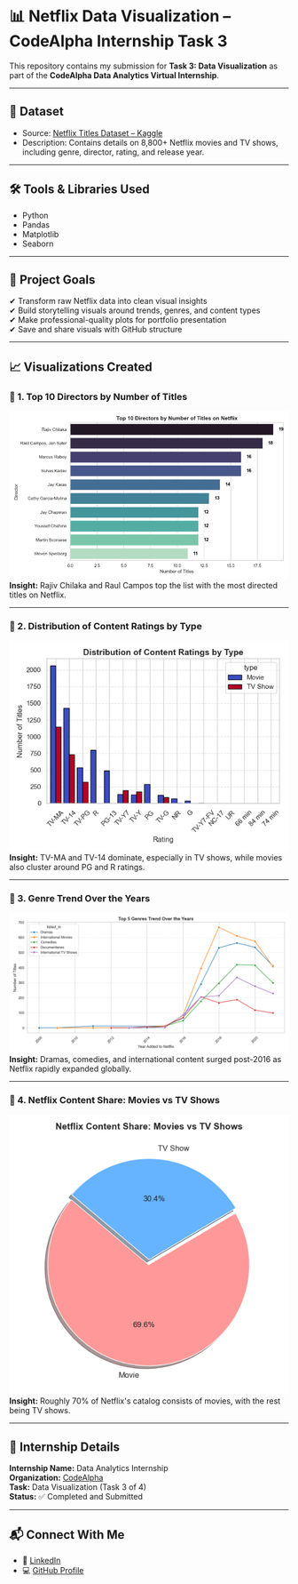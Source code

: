# 📊 Netflix Data Visualization – CodeAlpha Internship Task 3

This repository contains my submission for **Task 3: Data Visualization** as part of the **CodeAlpha Data Analytics Virtual Internship**.

---

## 📁 Dataset

- Source: [Netflix Titles Dataset – Kaggle](https://www.kaggle.com/datasets/shivamb/netflix-shows)
- Description: Contains details on 8,800+ Netflix movies and TV shows, including genre, director, rating, and release year.

---

## 🛠 Tools & Libraries Used

- Python
- Pandas
- Matplotlib
- Seaborn

---

## 📌 Project Goals

✔ Transform raw Netflix data into clean visual insights  
✔ Build storytelling visuals around trends, genres, and content types  
✔ Make professional-quality plots for portfolio presentation  
✔ Save and share visuals with GitHub structure

---

## 📈 Visualizations Created

### 🔹 1. Top 10 Directors by Number of Titles
![Top Directors](top_directors.png)  
**Insight:** Rajiv Chilaka and Raul Campos top the list with the most directed titles on Netflix.

---

### 🔹 2. Distribution of Content Ratings by Type
![Rating by Type](rating_by_type.png)  
**Insight:** TV-MA and TV-14 dominate, especially in TV shows, while movies also cluster around PG and R ratings.

---

### 🔹 3. Genre Trend Over the Years
![Genre Trend](genre_trend.png)  
**Insight:** Dramas, comedies, and international content surged post-2016 as Netflix rapidly expanded globally.

---

### 🔹 4. Netflix Content Share: Movies vs TV Shows
![Movie vs TV](movie_vs_tv_pie.png)  
**Insight:** Roughly 70% of Netflix's catalog consists of movies, with the rest being TV shows.

---

## 🏁 Internship Details

**Internship Name:** Data Analytics Internship  
**Organization:** [CodeAlpha](https://www.codealpha.tech/)  
**Task:** Data Visualization (Task 3 of 4)  
**Status:** ✅ Completed and Submitted

---

## 📬 Connect With Me

- 🔗 [LinkedIn](https://www.linkedin.com/in/sushant-chaudhary-aa062a231)
- 💻 [GitHub Profile](https://github.com/sush8471)
